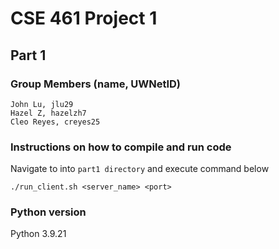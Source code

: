 # CSE 461 Project 1
## Part 1

### Group Members (name, UWNetID)
```
John Lu, jlu29
Hazel Z, hazelzh7
Cleo Reyes, creyes25
```

### Instructions on how to compile and run code

Navigate to into `part1 directory` and execute command below 
```
./run_client.sh <server_name> <port>
```

### Python version
Python 3.9.21